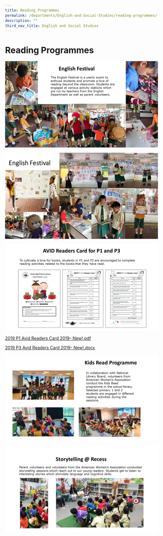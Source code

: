 ```yaml
---
title: Reading Programmes
permalink: /departments/English-and-Social-Studies/reading-programmes/
description: ""
third_nav_title: English and Social Studies
---
```

# Reading Programmes

![](/images/Departments/English%20and%20Social%20Studies/Reading%20Programmes/2019_reading%20programme_1.jpg)

![](/images/Departments/English%20and%20Social%20Studies/Reading%20Programmes/2019_reading%20programme_2.jpg)

![](/images/Departments/English%20and%20Social%20Studies/Reading%20Programmes/2019_reading%20programme_3.jpg)

[2019 P1 Avid Readers Card 2019- New!.pdf](/files/Departments/English%20and%20Social%20Studies/2019%20P1%20Avid%20Readers%20Card%202019-%20New!.pdf) 

[2019 P3 Avid Readers Card 2019- New!.docx](https://greenridgepri.moe.edu.sg/qql/slot/u547/Eng%20Dept/2019%20reading%20programme/2019%20P3%20Avid%20Readers%20Card%202019-%20New!.docx)

![](/images/Departments/English%20and%20Social%20Studies/Reading%20Programmes/2019_reading%20programme_4.jpg)

![](/images/Departments/English%20and%20Social%20Studies/Reading%20Programmes/2019_reading%20programme_5.jpg)